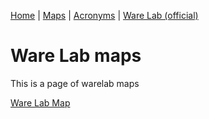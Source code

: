 [Home](https://nmstamps.github.io/WareLab/) | [Maps](map.md) | [Acronyms](acronyms.md) | [Ware Lab (official)](https://eng.vt.edu/warelab.html)

# Ware Lab maps

This is a page of warelab maps

[Ware Lab Map](WareLabMap.jpg)
